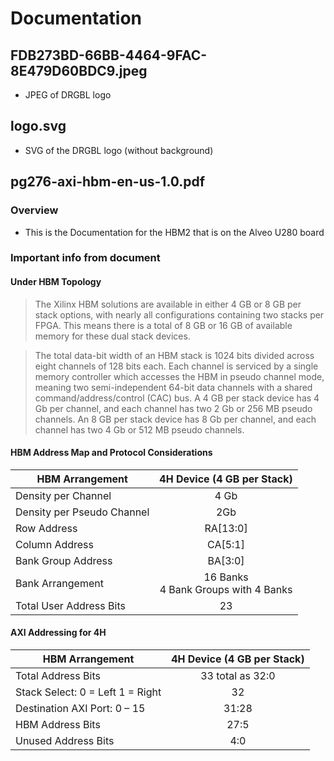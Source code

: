 # Documentation
## FDB273BD-66BB-4464-9FAC-8E479D60BDC9.jpeg
- JPEG of DRGBL logo
## logo.svg
- SVG of the DRGBL logo (without background)
## pg276-axi-hbm-en-us-1.0.pdf
### Overview
- This is the Documentation for the HBM2 that is on the Alveo U280 board
### Important info from document
#### Under HBM Topology
> The Xilinx HBM solutions are available in either 4 GB or 8 GB per stack options, with nearly all configurations containing two stacks per FPGA. This means there is a total of 8 GB or 16 GB of available memory for these dual stack devices.

>The total data-bit width of an HBM stack is 1024 bits divided across eight channels of 128 bits each. Each channel is serviced by a single memory controller which accesses the HBM in pseudo channel mode, meaning two semi-independent 64-bit data channels with a shared command/address/control (CAC) bus. A 4 GB per stack device has 4 Gb per channel, and each channel has two 2 Gb or 256 MB pseudo channels. An 8 GB per stack device has 8 Gb per channel, and each channel has two 4 Gb or 512 MB pseudo channels.

#### HBM Address Map and Protocol Considerations
| HBM Arrangement | 4H Device (4 GB per Stack)|
| --- | :---: |
|Density per Channel| 4 Gb|
|Density per Pseudo Channel| 2Gb|
|Row Address| RA[13:0] |
|Column Address| CA[5:1] |
|Bank Group Address| BA[3:0] |
|Bank Arrangement| 16 Banks <br/> 4 Bank Groups with 4 Banks |
|Total User Address Bits| 23 |

#### AXI Addressing for 4H
| HBM Arrangement | 4H Device (4 GB per Stack)|
| --- | :---: |
|Total Address Bits| 33 total as 32:0|
|Stack Select: 0 = Left 1 = Right| 32|
|Destination AXI Port: 0 – 15| 31:28 |
|HBM Address Bits| 27:5 |
|Unused Address Bits| 4:0 |
